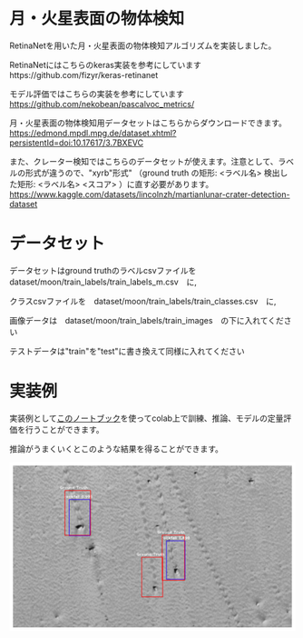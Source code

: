 # 月・火星表面の物体検知
RetinaNetを用いた月・火星表面の物体検知アルゴリズムを実装しました。

RetinaNetにはこちらのkeras実装を参考にしていますhttps://github.com/fizyr/keras-retinanet

モデル評価ではこちらの実装を参考にしています　https://github.com/nekobean/pascalvoc_metrics/

月・火星表面の物体検知用データセットはこちらからダウンロードできます。https://edmond.mpdl.mpg.de/dataset.xhtml?persistentId=doi:10.17617/3.7BXEVC

また、クレーター検知ではこちらのデータセットが使えます。注意として、ラベルの形式が違うので、"xyrb"形式" （ground truth の矩形: <ラベル名> <xmin> <ymin> <xmax> <ymax>
検出した矩形: <ラベル名> <スコア> <xmin> <ymin> <xmax> <ymax>）に直す必要があります。https://www.kaggle.com/datasets/lincolnzh/martianlunar-crater-detection-dataset

# データセット
データセットはground truthのラベルcsvファイルを　dataset/moon/train_labels/train_labels_m.csv　に,

クラスcsvファイルを　dataset/moon/train_labels/train_classes.csv　に,

画像データは　dataset/moon/train_labels/train_images　の下に入れてください

テストデータは"train"を"test"に書き換えて同様に入れてください

# 実装例
  実装例として[このノートブック](https://github.com/zushi0516/object_detection_moon_mars/blob/main/examples/training.ipynb)を使ってcolab上で訓練、推論、モデルの定量評価を行うことができます。

推論がうまくいくとこのような結果を得ることができます。
  
![imgae.jpg](./examples/image.jpg)
